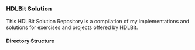 ### HDLBit Solution

This HDLBit Solution Repository is a compilation of my implementations and solutions for exercises and projects offered by HDLBit.

#### Directory Structure

<p align="center">
  <img src="">
</p>